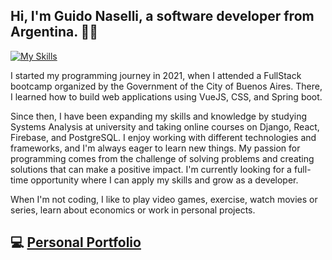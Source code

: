 ## Hi, I'm Guido Naselli, a software developer from Argentina. 👋🏻

[![My Skills](https://skillicons.dev/icons?i=html,css,js,typescript,vue,nodejs,react,nextjs,tailwind,python,postgres,firebase)](https://skillicons.dev)


I started my programming journey in 2021, when I attended a FullStack bootcamp organized by the Government of the City of Buenos Aires. There, I learned how to build web applications using VueJS, CSS, and Spring boot. 

Since then, I have been expanding my skills and knowledge by studying Systems Analysis at university and taking online courses on Django, React, Firebase, and PostgreSQL. I enjoy working with different technologies and frameworks, and I'm always eager to learn new things. My passion for programming comes from the challenge of solving problems and creating solutions that can make a positive impact.
I'm currently looking for a full-time opportunity where I can apply my skills and grow as a developer. 

When I'm not coding, I like to play video games, exercise, watch movies or series, learn about economics or work in personal projects.

## 💻 [Personal Portfolio](https://guidonaselli-portfolio.vercel.app/)



